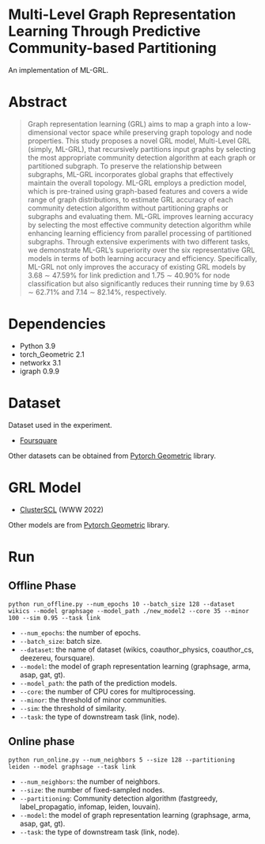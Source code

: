 # Multi-Level Graph Representation Learning Through Predictive Community-based Partitioning
An implementation of ML-GRL.

# Abstract
> Graph representation learning (GRL) aims to map a graph into a low-dimensional vector space while preserving graph topology and node properties. This study proposes a novel GRL model, Multi-Level GRL (simply, ML-GRL), that recursively partitions input graphs by selecting the most appropriate community detection algorithm at each graph or partitioned subgraph. To preserve the relationship between subgraphs, ML-GRL incorporates global graphs that effectively maintain the overall topology. ML-GRL employs a prediction model, which is pre-trained using graph-based features and covers a wide range of graph distributions, to estimate GRL accuracy of each community detection algorithm without partitioning graphs or subgraphs and evaluating them. ML-GRL improves learning accuracy by selecting the most effective community detection algorithm while enhancing learning efficiency from parallel processing of partitioned subgraphs. Through extensive experiments with two different tasks, we demonstrate ML-GRL’s superiority over the six representative GRL models in terms of both learning accuracy and efficiency. Specifically, ML-GRL not only improves the accuracy of existing GRL models by 3.68 ∼ 47.59% for link prediction and 1.75 ∼ 40.90% for node classification but also significantly reduces their running time by 9.63 ∼ 62.71% and 7.14 ∼ 82.14%, respectively. 


# Dependencies
- Python 3.9
- torch_Geometric 2.1
- networkx 3.1
- igraph 0.9.9

# Dataset
Dataset used in the experiment.
- [Foursquare](https://sites.google.com/site/yangdingqi/home/foursquare-dataset)

Other datasets can be obtained from [Pytorch Geometric](https://pytorch-geometric.readthedocs.io/en/latest/modules/datasets.html) library. 

# GRL Model
- [ClusterSCL](https://github.com/wyl7/ClusterSCL/tree/main) (WWW 2022)

Other models are from [Pytorch Geometric](https://pytorch-geometric.readthedocs.io/en/latest/modules/nn.html) library. 

# Run
## Offline Phase
```
python run_offline.py --num_epochs 10 --batch_size 128 --dataset wikics --model graphsage --model_path ./new_model2 --core 35 --minor 100 --sim 0.95 --task link
```
- `--num_epochs`: the number of epochs.
- `--batch_size`: batch size.
- `--dataset`: the name of dataset (wikics, coauthor_physics, coauthor_cs, deezereu, foursquare).
- `--model`: the model of graph representation learning (graphsage, arma, asap, gat, gt).
- `--model_path`: the path of the prediction models.
- `--core`: the number of CPU cores for multiprocessing.
- `--minor`: the threshold of minor communities.
- `--sim`: the threshold of similarity.
- `--task`: the type of downstream task (link, node).

## Online phase
```
python run_online.py --num_neighbors 5 --size 128 --partitioning leiden --model graphsage --task link
```
- `--num_neighbors`: the number of neighbors.
- `--size`: the number of fixed-sampled nodes.
- `--partitioning`: Community detection algorithm (fastgreedy, label_propagatio, infomap, leiden, louvain).
- `--model`: the model of graph representation learning (graphsage, arma, asap, gat, gt).
- `--task`: the type of downstream task (link, node).
